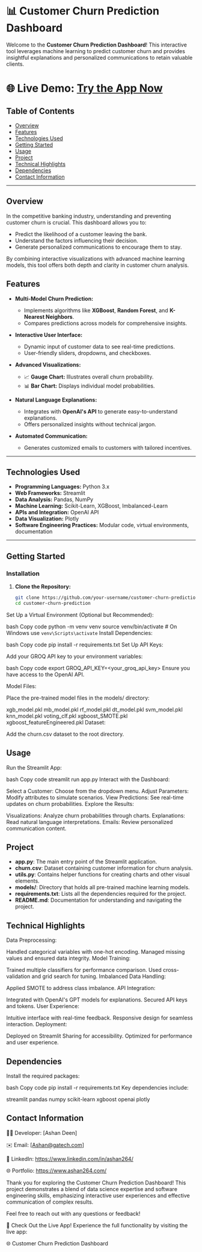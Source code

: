 # 📊 Customer Churn Prediction Dashboard

Welcome to the **Customer Churn Prediction Dashboard**! This interactive tool leverages machine learning to predict customer churn and provides insightful explanations and personalized communications to retain valuable clients.

# 🌐 **Live Demo:** [Try the App Now](https://ashans-churn-predictor.streamlit.app/)

## Table of Contents

- [Overview](#overview)
- [Features](#features)
- [Technologies Used](#technologies-used)
- [Getting Started](#getting-started)
- [Usage](#usage)
- [Project](#project)
- [Technical Highlights](#technical-highlights)
- [Dependencies](#dependencies)
- [Contact Information](#contact-information)

---

## Overview

In the competitive banking industry, understanding and preventing customer churn is crucial. This dashboard allows you to:

- Predict the likelihood of a customer leaving the bank.
- Understand the factors influencing their decision.
- Generate personalized communications to encourage them to stay.

By combining interactive visualizations with advanced machine learning models, this tool offers both depth and clarity in customer churn analysis.

## Features

- **Multi-Model Churn Prediction:**
  - Implements algorithms like **XGBoost**, **Random Forest**, and **K-Nearest Neighbors**.
  - Compares predictions across models for comprehensive insights.

- **Interactive User Interface:**
  - Dynamic input of customer data to see real-time predictions.
  - User-friendly sliders, dropdowns, and checkboxes.

- **Advanced Visualizations:**
  - 📈 **Gauge Chart:** Illustrates overall churn probability.
  - 📊 **Bar Chart:** Displays individual model probabilities.

- **Natural Language Explanations:**
  - Integrates with **OpenAI's API** to generate easy-to-understand explanations.
  - Offers personalized insights without technical jargon.

- **Automated Communication:**
  - Generates customized emails to customers with tailored incentives.

---

## Technologies Used

- **Programming Languages:** Python 3.x
- **Web Frameworks:** Streamlit
- **Data Analysis:** Pandas, NumPy
- **Machine Learning:** Scikit-Learn, XGBoost, Imbalanced-Learn
- **APIs and Integration:** OpenAI API
- **Data Visualization:** Plotly
- **Software Engineering Practices:** Modular code, virtual environments, documentation

---

## Getting Started

### Installation

1. **Clone the Repository:**

   ```bash
   git clone https://github.com/your-username/customer-churn-prediction.git
   cd customer-churn-prediction
Set Up a Virtual Environment (Optional but Recommended):

bash
Copy code
python -m venv venv
source venv/bin/activate  # On Windows use `venv\Scripts\activate`
Install Dependencies:

bash
Copy code
pip install -r requirements.txt
Set Up API Keys:

Add your GROQ API key to your environment variables:

bash
Copy code
export GROQ_API_KEY=<your_groq_api_key>
Ensure you have access to the OpenAI API.

Model Files:

Place the pre-trained model files in the models/ directory:

xgb_model.pkl
mb_model.pkl
rf_model.pkl
dt_model.pkl
svm_model.pkl
knn_model.pkl
voting_clf.pkl
xgboost_SMOTE.pkl
xgboost_featureEngineered.pkl
Dataset:

Add the churn.csv dataset to the root directory.
## Usage
Run the Streamlit App:

bash
Copy code
streamlit run app.py
Interact with the Dashboard:

Select a Customer: Choose from the dropdown menu.
Adjust Parameters: Modify attributes to simulate scenarios.
View Predictions: See real-time updates on churn probabilities.
Explore the Results:

Visualizations: Analyze churn probabilities through charts.
Explanations: Read natural language interpretations.
Emails: Review personalized communication content.

## Project
- **app.py**: The main entry point of the Streamlit application.
- **churn.csv**: Dataset containing customer information for churn analysis.
- **utils.py**: Contains helper functions for creating charts and other visual elements.
- **models/**: Directory that holds all pre-trained machine learning models.
- **requirements.txt**: Lists all the dependencies required for the project.
- **README.md**: Documentation for understanding and navigating the project.


## Technical Highlights
Data Preprocessing:

Handled categorical variables with one-hot encoding.
Managed missing values and ensured data integrity.
Model Training:

Trained multiple classifiers for performance comparison.
Used cross-validation and grid search for tuning.
Imbalanced Data Handling:

Applied SMOTE to address class imbalance.
API Integration:

Integrated with OpenAI's GPT models for explanations.
Secured API keys and tokens.
User Experience:

Intuitive interface with real-time feedback.
Responsive design for seamless interaction.
Deployment:

Deployed on Streamlit Sharing for accessibility.
Optimized for performance and user experience.
## Dependencies
Install the required packages:

bash
Copy code
pip install -r requirements.txt
Key dependencies include:

streamlit
pandas
numpy
scikit-learn
xgboost
openai
plotly
## Contact Information
👨‍💻 Developer: [Ashan Deen]

✉️ Email: [Ashan@gatech.com]

💼 LinkedIn: https://www.linkedin.com/in/ashan264/

🌐 Portfolio: https://www.ashan264.com/

Thank you for exploring the Customer Churn Prediction Dashboard! This project demonstrates a blend of data science expertise and software engineering skills, emphasizing interactive user experiences and effective communication of complex results.

Feel free to reach out with any questions or feedback!

🚀 Check Out the Live App!
Experience the full functionality by visiting the live app:

🌐 Customer Churn Prediction Dashboard

